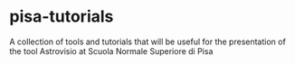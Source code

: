 # pisa-tutorials
A collection of tools and tutorials that will be useful for the presentation of the tool Astrovisio at Scuola Normale Superiore di Pisa

